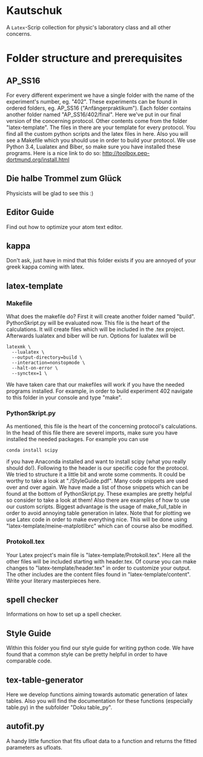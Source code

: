 # Kautschuk
A `Latex`-Scrip collection for physic's laboratory class and all other concerns.

# Folder structure and prerequisites
## AP_SS16
For every different experiment we have a single folder with the name of the experiment's number, eg. "402". These experiments can be found in ordered folders, eg. AP_SS16 ("Anfängerpraktikum"). Each folder contains another folder named "AP_SS16/402/final". Here we've put in our final version of the concerning protocol. Other contents come from the folder "latex-template". The files in there are your template for every protocol. You find all the custom python scripts and the latex files in here.
Also you will see a Makefile which you should use in order to build your protocol. We use Python 3.4, Lualatex and Biber, so make sure you have installed these programs. Here is a nice link to do so:
http://toolbox.pep-dortmund.org/install.html

## Die halbe Trommel zum Glück
Physicists will be glad to see this :)

## Editor Guide
Find out how to optimize your atom text editor.

## kappa
Don't ask, just have in mind that this folder exists if you are annoyed of your greek kappa coming with latex.

## latex-template
### Makefile
What does the makefile do? First it will create another folder named "build". PythonSkript.py will be evaluated now. This file is the heart of the calculations. It will create files which will be included in the .tex project. Afterwards lualatex and biber will be run. Options for lualatex will be

```{r, engine='bash', count_lines}
latexmk \
  --lualatex \
  --output-directory=build \
  --interaction=nonstopmode \
  --halt-on-error \
  --synctex=1 \
```

We have taken care that our makefiles will work if you have the needed programs installed. For example, in order to build experiment 402 navigate to this folder in your console and type "make".

### PythonSkript.py
As mentioned, this file is the heart of the concerning protocol's calculations. In the head of this file there are severel imports, make sure you have installed the needed packages. For example you can use
```{r, engine='bash', count_lines}
conda install scipy
```
if you have Anaconda installed and want to install scipy (what you really should do!). Following to the header is our specific code for the protocol. We tried to structure it a little bit and wrote some comments. It could be worthy to take a look at "./StyleGuide.pdf".
Many code snippets are used over and over again. We have made a list of those snippets which can be found at the bottom of PythonSkript.py. These examples are pretty helpful so consider to take a look at them! Also there are examples of how to use our custom scripts. Biggest advantage is the usage of make_full_table in order to avoid annoying table generation in latex. Note that for plotting we use Latex code in order to make everything nice. This will be done using "latex-template/meine-matplotlibrc" which can of course also be modified.

### Protokoll.tex
Your Latex project's main file is "latex-template/Protokoll.tex". Here all the other files will be included starting with header.tex. Of course you can make changes to "latex-template/header.tex" in order to customize your output. The other includes are the content files found in "latex-template/content". Write your literary masterpieces here.

## spell checker
Informations on how to set up a spell checker.

## Style Guide
Within this folder you find our style guide for writing python code. We have found that a common style can be pretty helpful in order to have comparable code.

## tex-table-generator
Here we develop functions aiming towards automatic generation of latex tables. Also you will find the documentation for these functions (especially table.py) in the subfolder "Doku table_py".

## autofit.py
A handy little function that fits ufloat data to a function and returns the fitted parameters as ufloats.

